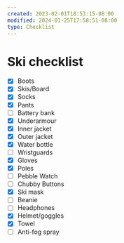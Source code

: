 ```yaml
---
created: 2023-02-01T18:53:15-08:00
modified: 2024-01-25T17:58:51-08:00
type: Checklist
---
```


# Ski checklist

- [x] Boots
- [x] Skis/Board
- [x] Socks
- [x] Pants
- [ ] Battery bank
- [x] Underarmour
- [x] Inner jacket
- [x] Outer jacket
- [x] Water bottle
- [ ] Wristguards
- [x] Gloves
- [x] Poles
- [ ] Pebble Watch
- [ ] Chubby Buttons
- [x] Ski mask
- [ ] Beanie
- [ ] Headphones
- [x] Helmet/goggles
- [x] Towel 
- [ ] Anti-fog spray
